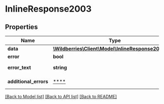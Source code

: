 # InlineResponse2003

## Properties
Name | Type | Description | Notes
------------ | ------------- | ------------- | -------------
**data** | [**\Wildberries\Client\Model\InlineResponse2003Data**](InlineResponse2003Data.md) |  | [optional] 
**error** | **bool** | Флаг ошибки | [optional] 
**error_text** | **string** | Описание ошибки | [optional] 
**additional_errors** | [****](.md) | Дополнительные ошибки | [optional] 

[[Back to Model list]](../../README.md#documentation-for-models) [[Back to API list]](../../README.md#documentation-for-api-endpoints) [[Back to README]](../../README.md)


